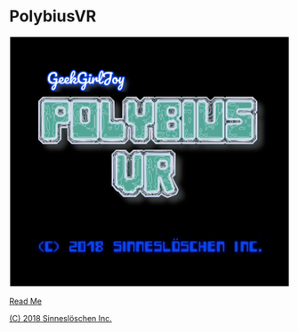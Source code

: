 # PolybiusVR
![Polybius VR](https://github.com/geekgirljoy/PolybiusVR/blob/master/PolybiusVR.png)

[Read Me](https://geekgirljoy.wordpress.com/2018/10/22/polybius-vr/)

[(C) 2018 Sinneslöschen Inc.](https://github.com/geekgirljoy/PolybiusVR/blob/master/LICENSE)
